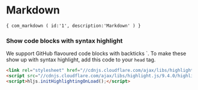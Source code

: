 # Markdown

```xml
{ com_markdown ( id:'1', description:'Markdown' ) }
```

### Show code blocks with syntax highlight

We support GitHub flavoured code blocks with backticks \`. To make these show up with syntax highlight, add this code to your `head` tag.

```html
<link rel="stylesheet" href="//cdnjs.cloudflare.com/ajax/libs/highlight.js/9.4.0/styles/default.min.css">
<script src="//cdnjs.cloudflare.com/ajax/libs/highlight.js/9.4.0/highlight.min.js"></script>
<script>hljs.initHighlightingOnLoad();</script>
```
